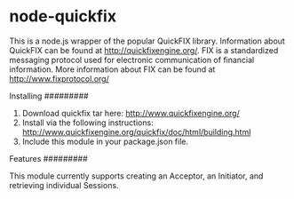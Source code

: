 node-quickfix
==========

This is a node.js wrapper of the popular QuickFIX library. Information about QuickFIX can be found at http://quickfixengine.org/. FIX is a standardized messaging protocol used for electronic communication of financial information. More information about FIX can be found at http://www.fixprotocol.org/

Installing
#########

1. Download quickfix tar here: http://www.quickfixengine.org/
2. Install via the following instructions: http://www.quickfixengine.org/quickfix/doc/html/building.html
3. Include this module in your package.json file.

Features
#########

This module currently supports creating an Acceptor, an Initiator, and retrieving individual Sessions. 